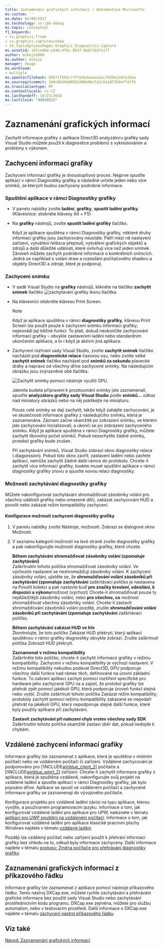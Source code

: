 ```yaml
---
title: Zaznamenání grafických informací | Dokumentace Microsoftu
ms.custom: ''
ms.date: 02/09/2017
ms.technology: vs-ide-debug
ms.topic: conceptual
f1_keywords:
- vs.graphics.frame
- vs.graphics.capturewindow
- VS.ToolsOptionsPages.Graphics_Diagnostics.Capture
ms.assetid: 187ce86e-e340-4f6c-8937-8e8f1027a17f
author: mikejo5000
ms.author: mikejo
manager: douge
ms.workload:
- multiple
ms.openlocfilehash: 09571f593c77ffed1daaeaa2ac7639e2a97a32ea
ms.sourcegitcommit: 240c8b34e80952d00e90c52dcb1a077b9aff47f6
ms.translationtype: MT
ms.contentlocale: cs-CZ
ms.lasthandoff: 10/23/2018
ms.locfileid: "49820522"
---
```

# <a name="capturing-graphics-information"></a>Zaznamenání grafických informací
Zachytit informace grafiky z aplikace Direct3D analyzátoru grafiky sady Visual Studio můžete použít k diagnostice problémů s vykreslováním a problémy s výkonem.  
  
## <a name="capturing-graphics-information"></a>Zachycení informací grafiky  
 Zachycení informací grafiky je dvoustupňový proces. Nejprve spusťte aplikaci v rámci Diagnostiky grafiky a následně určete jeden nebo více snímků, ze kterých budou zachyceny podrobné informace.  
  
### <a name="to-run-your-app-under-graphics-diagnostics"></a>Spuštění aplikace v rámci Diagnostiky grafiky  
  
- V panelu nabídky zvolte **ladění**, **grafiky**, **spustit ladění grafiky**. (Klávesnice: stiskněte klávesy Alt + F5)  
  
- Na **grafiky** nástrojů, zvolte **spustit ladění grafiky** tlačítko.  
  
  Když je aplikace spuštěna v rámci Diagnostiky grafiky, některé druhy informací grafiky jsou zachycovány neustále. Patří mezi ně nastavení zařízení, vytváření řetězce přepnutí, vytváření grafických objektů a zdrojů a další důležité události, které ovlivňují více než jeden snímek. Zároveň můžete zachytit podrobné informace o konkrétních snímcích. Jedná se například o volání draw a rozesílání počítačového shaderu a objekty Direct3D a zdroje, které je podporují.  
  
### <a name="to-capture-a-frame"></a>Zachycení snímku  
  
- V sadě Visual Studio na **grafiky** nástrojů, klikněte na tlačítko **zachytit snímek** tlačítko ![zachytávání grafiky ikonu tlačítka](media/debuggingdirectxgraphics.png "DebuggingDirectXGraphics").  
  
- Na klávesnici stiskněte klávesu Print Screen.
  
  > [!NOTE]
  >  Když je aplikace spuštěna v rámci **diagnostiky grafiky**, klávesu Print Screen lze použít pouze k zachycení snímku informací grafiky; neprovádí její běžné funkci. To platí, dokud neukončíte zachycování informací grafiky – obvykle zastavením ladění nebo standardním ukončením aplikace, a to i když je aktivní jiná aplikace.  
  
- Zachycení rozhraní sady Visual Studio, zvolte **zachytit snímek** tlačítko nacházel pod **diagnostické relace** časovou osu, nebo zvolte velké **zachytit snímek** tlačítko nacházel pod **snímků za sekundu** plavecké dráhy a napravo od všechny dříve zachycené snímky. Na následujícím obrázku jsou zvýrazněné obě tlačítka.  
  
   ![Zachytit snímky pomocí nástroje využití GPU.](media/pix_gpu_usage_tool_capture_frame.png)  
  
   Jakmile budete připraveni k prozkoumání snímky jste zaznamenali, spusťte **analyzátoru grafiky sady Visual Studio** podle **snímků...**  odkaz nad miniatury obrázků nebo na něj poklikejte na miniaturu.  
  
  Pouze celé snímky se dají zachytit, takže když zahájíte zachycování, je ve skutečnosti informace grafiky z následujícího snímku, která je zaznamenána. Záznam začne okamžitě po zobrazení snímku, ve kterém jste zachycování inicializovali, a ukončí se po zobrazení zachyceného snímku. Když je aplikace spuštěna v rámci Diagnostiky grafiky, můžete zachytit libovolný počet snímků. Pokud nezachytíte žádné snímky, protokol grafiky bude zrušen.  
  
  Při zachytávání snímků, Visual Studio zobrazí okno diagnostiky relace (.diagsession). Pokud toto okno zavřít, zastavení ladění nebo zavřete aplikaci, nemůže zachytit žádné další rámce do protokolu. Chcete-li zachytit více informací grafiky, budete muset spuštění aplikace v rámci diagnostiky grafiky znovu a spusťte novou relaci diagnostiky.  
  
### <a name="graphics-diagnostics-capture-options"></a>Možnosti zachytávání diagnostiky grafiky  
 Můžete nakonfigurovat zachytávání shromažďovat zásobníky volání pro všechny události grafiky nebo omezené dílčí, zakázat zachycování HUD a povolit nebo zakázat režim kompatibility zachycení.  
  
#### <a name="to-configure-graphics-diagnostics-capture-options"></a>Konfigurace možností zachycení diagnostiky grafiky  
  
1.  V panelu nabídky zvolte Nástroje, možnosti. Zobrazí se dialogové okno Možnosti.  
  
2.  V seznamu kategorií možností na levé straně zvolte diagnostiky grafiky a pak nakonfigurujte možnosti diagnostiky grafiky, které chcete.  
  
     **Během zachytávání shromažďovat zásobníky volání (zpomaluje zachytávání)**  
     Zaškrtnutím tohoto políčka shromažďovat zásobníky volání. Ve výchozím nastavení se neshromažďují zásobníky volání. K zachycení zásobníky volání, ujistěte se, že **shromažďování volání zásobníků při zachytávání (zpomaluje zachytávání** zaškrtávací políčko je nastavena na Povolit kolekci a pak nastavte buď **pro značky kreslení, odesílání, k dispozici a výkonu**možnost (výchozí) Chcete-li shromažďovat pouze ty nejdůležitější zásobníky volání, nebo **pro všechno, co** možnost shromažďovat všechny zásobníky volání. Chcete-li zastavit shromažďování zásobníků volání později, zrušte **shromažďování volání zásobníků při zachytávání (zpomaluje zachytávání** zaškrtávací políčko.  
  
     **Během zachytávání zakázat HUD ve hře**  
     Zkontrolujte, že toto políčko Zakázat HUD překrytí, který aplikaci spuštěnou v rámci grafiky diagnostiky obvykle zobrazí. Zrušte zaškrtnutí políčka Zobrazit HUD překrytí.  
  
     **Zaznamenat v režimu kompatibility**  
     Zaškrtněte toto políčko, chcete-li zachytit informace grafiky v režimu kompatibility. Zachycení v režimu kompatibility je výchozí nastavení. V režimu kompatibility nebudou podávat Direct3D, GPU podporuje všechny další funkce nad rámec těch, definované na úrovni základní funkce. To zabrání aplikaci zachytí pomocí rozšíření specifické pro hardware jeho zachycené GPU na a zajistí, že protokol grafiky lze přehrát zpět pomocí jakékoli GPU, která podporuje úroveň funkcí stejná nebo vyšší. Zrušte zaškrtnutí tohoto políčka Zakázat režim kompatibility; protokoly zachytit pomocí režimu kompatibility zakázané se nepodaří přehrát na jakékoli GPU, který nepodporuje stejné další funkce, které byly použity aplikace při zachytávání.  
  
     **Zastavit zachytávání při nalezení chyb vrstev všechny sady SDK**  
     Zaškrtnutím tohoto políčka okamžitě zastaví sběr dat, pokud nedojde k chybám.  
  
## <a name="capturing-graphics-information-remotely"></a>Vzdálené zachycení informací grafiky  
 Informace grafiky lze zaznamenat z aplikace, která je spuštěna v místním počítači nebo ve vzdáleném počítači či zařízení. Vzdálené zachycování je podporováno pro [!INCLUDE[winblue_client_2](../includes/winblue_client_2_md.md)] počítače a [!INCLUDE[winblue_winrt_2](../includes/winblue_winrt_2_md.md)] zařízení. Chcete-li zachytit informace grafiky z aplikace, která je spuštěna vzdáleně, nakonfigurujte svůj projekt na vzdálené ladění a spusťte aplikaci v rámci Diagnostiky grafiky, jak bylo popsáno dříve. Aplikace se spustí ve vzdáleném počítači a zachycené informace grafiky se zaznamenají do vývojového počítače.  
  
 Konfigurace projektu pro vzdálené ladění závisí na typu aplikace, kterou vyvíjíte, a používaném programovacím jazyku. Informace o tom, jak konfigurovat vzdálené ladění pro aplikace pro UPW, naleznete v tématu [aplikací pro UWP spuštění na vzdáleném počítači](../run-windows-store-apps-on-a-remote-machine.md). Informace o tom, jak konfigurovat vzdálené ladění pro aplikace klasické pracovní plochy Windows najdete v tématu [vzdálené ladění](../remote-debugging.md).  
  
 Později lze vzdálený počítač nebo zařízení použít k přehrání informací grafiky bez ohledu na to, odkud byly informace zachyceny. Další informace najdete v tématu [postupy: Změna počítače pro přehrávání diagnostiky grafiky](how-to-change-the-graphics-diagnostics-playback-machine.md).  
  
## <a name="capturing-graphics-information-from-the-command-line"></a>Zaznamenání grafických informací z příkazového řádku  
 Informace grafiky lze zaznamenat z aplikace pomocí nástroje příkazového řádku. Tento nástroj DXCap.exe, můžete rychle zachytávání a přehrávání grafické informace bez použití sady Visual Studio nebo zachytávání prostřednictvím kódu programu. DXCap.exe zejména, můžete pro službu automation, nebo v testovacím prostředí. Další informace o DXCap.exe najdete v tématu [zachycení nástroj příkazového řádku](command-line-capture-tool.md)  
  
## <a name="see-also"></a>Viz také  
 [Návod: Zaznamenání grafických informací](walkthrough-capturing-graphics-information.md)